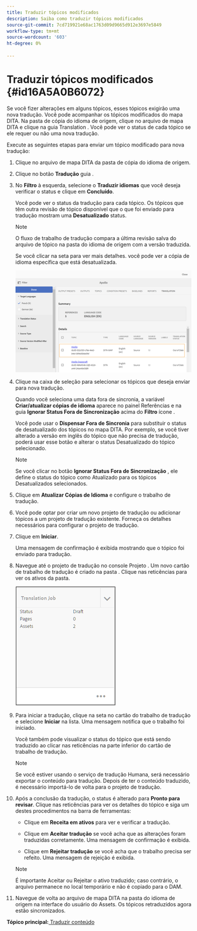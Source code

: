 ```yaml
---
title: Traduzir tópicos modificados
description: Saiba como traduzir tópicos modificados
source-git-commit: 7cd719921e68ac1763d09d9665d912e3697e5849
workflow-type: tm+mt
source-wordcount: '603'
ht-degree: 0%

---
```



# Traduzir tópicos modificados {#id16A5A0B6072}

Se você fizer alterações em alguns tópicos, esses tópicos exigirão uma nova tradução. Você pode acompanhar os tópicos modificados do mapa DITA. Na pasta de cópia do idioma de origem, clique no arquivo de mapa DITA e clique na guia Translation . Você pode ver o status de cada tópico se ele requer ou não uma nova tradução.

Execute as seguintes etapas para enviar um tópico modificado para nova tradução:

1. Clique no arquivo de mapa DITA da pasta de cópia do idioma de origem.

1. Clique no botão **Tradução** guia .

1. No **Filtro** à esquerda, selecione o **Traduzir idiomas** que você deseja verificar o status e clique em **Concluído**.

   Você pode ver o status da tradução para cada tópico. Os tópicos que têm outra revisão de tópico disponível que o que foi enviado para tradução mostram uma **Desatualizado** status.

   >[!NOTE]
   >
   > O fluxo de trabalho de tradução compara a última revisão salva do arquivo de tópico na pasta do idioma de origem com a versão traduzida.

   Se você clicar na seta para ver mais detalhes. você pode ver a cópia de idioma específica que está desatualizada.

   ![](images/out-of-sync-uuid.png)

1. Clique na caixa de seleção para selecionar os tópicos que deseja enviar para nova tradução.

   Quando você seleciona uma data fora de sincronia, a variável **Criar/atualizar cópias de idioma** aparece no painel Referências e na guia **Ignorar Status Fora de Sincronização** acima do **Filtro** ícone .

   Você pode usar o **Dispensar Fora de Sincronia** para substituir o status de desatualizado dos tópicos no mapa DITA. Por exemplo, se você tiver alterado a versão em inglês do tópico que não precisa de tradução, poderá usar esse botão e alterar o status Desatualizado do tópico selecionado.

   >[!NOTE]
   >
   > Se você clicar no botão **Ignorar Status Fora de Sincronização** , ele define o status do tópico como Atualizado para os tópicos Desatualizados selecionados.

1. Clique em **Atualizar Cópias de Idioma** e configure o trabalho de tradução.

1. Você pode optar por criar um novo projeto de tradução ou adicionar tópicos a um projeto de tradução existente. Forneça os detalhes necessários para configurar o projeto de tradução.

1. Clique em **Iniciar**.

   Uma mensagem de confirmação é exibida mostrando que o tópico foi enviado para tradução.

1. Navegue até o projeto de tradução no console Projeto . Um novo cartão de trabalho de tradução é criado na pasta . Clique nas reticências para ver os ativos da pasta.

   ![](images/incremental-job.PNG)

1. Para iniciar a tradução, clique na seta no cartão do trabalho de tradução e selecione **Iniciar** na lista. Uma mensagem notifica que o trabalho foi iniciado.

   Você também pode visualizar o status do tópico que está sendo traduzido ao clicar nas reticências na parte inferior do cartão de trabalho de tradução.

   >[!NOTE]
   >
   > Se você estiver usando o serviço de tradução Humana, será necessário exportar o conteúdo para tradução. Depois de ter o conteúdo traduzido, é necessário importá-lo de volta para o projeto de tradução.

1. Após a conclusão da tradução, o status é alterado para **Pronto para revisar**. Clique nas reticências para ver os detalhes do tópico e siga um destes procedimentos na barra de ferramentas:

   - Clique em **Receita em ativos** para ver e verificar a tradução.

   - Clique em **Aceitar tradução** se você acha que as alterações foram traduzidas corretamente. Uma mensagem de confirmação é exibida.

   - Clique em **Rejeitar tradução** se você acha que o trabalho precisa ser refeito. Uma mensagem de rejeição é exibida.
   >[!NOTE]
   >
   > É importante Aceitar ou Rejeitar o ativo traduzido; caso contrário, o arquivo permanece no local temporário e não é copiado para o DAM.

1. Navegue de volta ao arquivo de mapa DITA na pasta do idioma de origem na interface do usuário do Assets. Os tópicos retraduzidos agora estão sincronizados.


**Tópico principal:**[ Traduzir conteúdo](translation.md)


